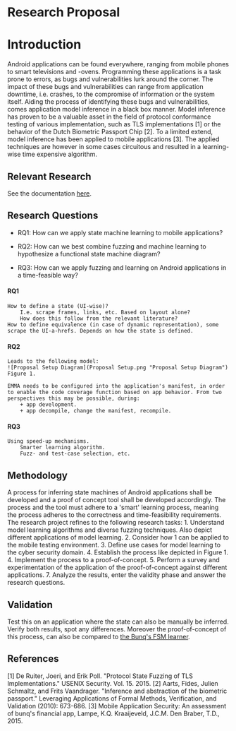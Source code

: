 # Research Proposal

# Introduction
Android applications can be found everywhere, ranging from mobile phones to smart televisions and -ovens. Programming these applications is a task prone to errors, as bugs and vulnerabilities lurk around the corner. The impact of these bugs and vulnerabilities can range from application downtime, i.e. crashes, to the compromise of information or the system itself. Aiding the process of identifying these bugs and vulnerabilities, comes application model inference in a black box manner.
Model inference has proven to be a valuable asset in the field of protocol conformance testing of various implementation, such as TLS implementations [1] or the behavior of the Dutch Biometric Passport Chip [2]. To a limited extend, model inference has been applied to mobile applications [3]. The applied techniques are however in some cases circuitous and resulted in a learning-wise time expensive algorithm.

## Relevant Research
See the documentation [here](Literature/README.md).

## Research Questions

+ RQ1: How can we apply state machine learning to mobile applications?

+ RQ2: How can we best combine fuzzing and machine learning to hypothesize a functional state machine diagram?

+ RQ3: How can we apply fuzzing and learning on Android applications in a time-feasible way?

#### RQ1
	How to define a state (UI-wise)?
		I.e. scrape frames, links, etc. Based on layout alone?
		How does this follow from the relevant literature?
	How to define equivalence (in case of dynamic representation), some scrape the UI-a-hrefs. Depends on how the state is defined.

#### RQ2
	Leads to the following model:
	![Proposal Setup Diagram](Proposal Setup.png "Proposal Setup Diagram")
	Figure 1.

	EMMA needs to be configured into the application's manifest, in order to enable the code coverage function based on app behavior. From two perspectives this may be possible, during:
		+ app development.
		+ app decompile, change the manifest, recompile.

#### RQ3
	Using speed-up mechanisms.
		Smarter learning algorithm.
		Fuzz- and test-case selection, etc.

## Methodology
A process for inferring state machines of Android applications shall be developed and a proof of concept tool shall be developed accordingly. The process and the tool must adhere to a 'smart' learning process, meaning the process adheres to the correctness and time-feasibility requirements. The research project refines to the following research tasks:
	1. Understand model learning algorithms and diverse fuzzing techniques. Also depict different applications of model learning.
	2. Consider how 1 can be applied to the mobile testing environment.
	3. Define use cases for model learning to the cyber security domain.
	4. Establish the process like depicted in Figure 1.
	4. Implement the process to a proof-of-concept.
	5. Perform a survey and experimentation of the application of the proof-of-concept against different applications.
	7. Analyze the results, enter the validity phase and answer the research questions.

## Validation
Test this on an application where the state can also be manually be inferred. Verify both results, spot any differences. Moreover the proof-of-concept of this process, can also be compared to [the Bunq's FSM learner](http://repository.tudelft.nl/islandora/object/uuid%3A37e87645-09a3-4ace-b9b2-dad897292ac9?collection=education).

## References
[1] De Ruiter, Joeri, and Erik Poll. "Protocol State Fuzzing of TLS Implementations." USENIX Security. Vol. 15. 2015.
[2] Aarts, Fides, Julien Schmaltz, and Frits Vaandrager. "Inference and abstraction of the biometric passport." Leveraging Applications of Formal Methods, Verification, and Validation (2010): 673-686.
[3] Mobile Application Security: An assessment of bunq's financial app, Lampe, K.Q. Kraaijeveld, J.C.M. Den Braber, T.D., 2015.
